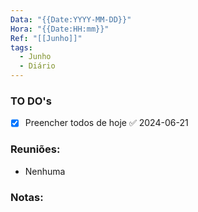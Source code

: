 ```yaml
---
Data: "{{Date:YYYY-MM-DD}}"
Hora: "{{Date:HH:mm}}"
Ref: "[[Junho]]"
tags:
  - Junho
  - Diário
---
```

### TO DO's
- [x] Preencher todos de hoje ✅ 2024-06-21

### Reuniões:
- Nenhuma

### Notas:
